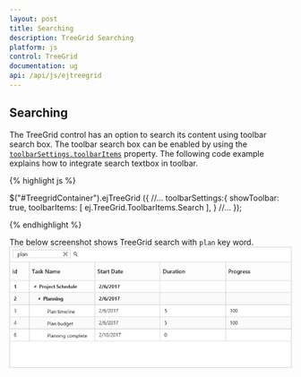 ```yaml
---
layout: post
title: Searching
description: TreeGrid Searching
platform: js
control: TreeGrid
documentation: ug
api: /api/js/ejtreegrid
---
```


## Searching

The TreeGrid control has an option to search its content using toolbar search box. The toolbar search box can be enabled by using the [`toolbarSettings.toolbarItems`](/api/js/ejtreegrid#members:toolbarsettings-toolbaritems) property. The following code example explains how to integrate search textbox in toolbar.

{% highlight js %}

$("#TreegridContainer").ejTreeGrid ({
    //...
    toolbarSettings:{
        showToolbar: true,
        toolbarItems:  [ ej.TreeGrid.ToolbarItems.Search ],
    }
    //...
});

{% endhighlight %}

The below screenshot shows TreeGrid search with `plan` key word.
![](/js/TreeGrid/Searching_images/Searching_img1.png)
